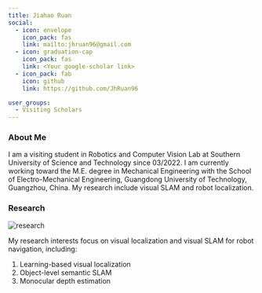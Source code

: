 ```yaml
---
title: Jiahao Ruan
social:
  - icon: envelope 
    icon_pack: fas
    link: mailto:jhruan96@gmail.com
  - icon: graduation-cap 
    icon_pack: fas
    link: <Your google-scholar link>
  - icon_pack: fab
    icon: github
    link: https://github.com/JhRuan96

user_groups:
  - Visiting Scholars
---
```

### About Me
I am a visiting student in Robotics and Computer Vision Lab at Southern University of Science and Technology since 03/2022. I am currently working toward the M.E. degree in  Mechanical Engineering with the School of Electro-Mechanical Engineering, Guangdong University of Technology, Guangzhou, China. My research include visual SLAM and robot localization.

### Research
![research](authors_research/jiahao_ruan.gif "Research Introduction")

My research interests focus on visual localization and visual SLAM for robot navigation, including:

1. Learning-based visual localization
2. Object-level semantic SLAM 
3. Monocular depth estimation



